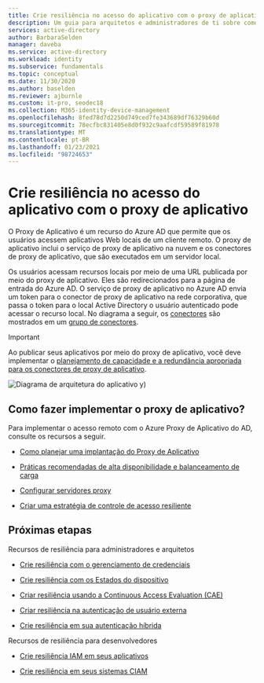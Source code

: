 ```yaml
---
title: Crie resiliência no acesso do aplicativo com o proxy de aplicativo
description: Um guia para arquitetos e administradores de ti sobre como usar o proxy de aplicativo para acesso resiliente a aplicativos locais
services: active-directory
author: BarbaraSelden
manager: daveba
ms.service: active-directory
ms.workload: identity
ms.subservice: fundamentals
ms.topic: conceptual
ms.date: 11/30/2020
ms.author: baselden
ms.reviewer: ajburnle
ms.custom: it-pro, seodec18
ms.collection: M365-identity-device-management
ms.openlocfilehash: 8fed78d7d2250d749ced7fe343689df76329b60d
ms.sourcegitcommit: 78ecfbc831405e8d0f932c9aafcdf59589f81978
ms.translationtype: MT
ms.contentlocale: pt-BR
ms.lasthandoff: 01/23/2021
ms.locfileid: "98724653"
---
```

# <a name="build-resilience-in-application-access-with-application-proxy"></a>Crie resiliência no acesso do aplicativo com o proxy de aplicativo

O Proxy de Aplicativo é um recurso do Azure AD que permite que os usuários acessem aplicativos Web locais de um cliente remoto. O proxy de aplicativo inclui o serviço de proxy de aplicativo na nuvem e os conectores de proxy de aplicativo, que são executados em um servidor local. 

Os usuários acessam recursos locais por meio de uma URL publicada por meio do proxy de aplicativo. Eles são redirecionados para a página de entrada do Azure AD. O serviço de proxy de aplicativo no Azure AD envia um token para o conector de proxy de aplicativo na rede corporativa, que passa o token para o local Active Directory o usuário autenticado pode acessar o recurso local. No diagrama a seguir, os [conectores](../manage-apps/application-proxy-connectors.md) são mostrados em um [grupo de conectores](../manage-apps/application-proxy-connector-groups.md).

> [!IMPORTANT]
> Ao publicar seus aplicativos por meio do proxy de aplicativo, você deve implementar o [planejamento de capacidade e a redundância apropriada para os conectores de proxy de aplicativo](../manage-apps/application-proxy-connectors.md#capacity-planning).

![Diagrama de arquitetura do aplicativo y](./media/resilience-on-prem-access/admin-resilience-app-proxy.png))

## <a name="how-do-i-implement-application-proxy"></a>Como fazer implementar o proxy de aplicativo?

Para implementar o acesso remoto com o Azure Proxy de Aplicativo do AD, consulte os recursos a seguir.

* [Como planejar uma implantação do Proxy de Aplicativo](../manage-apps/application-proxy-deployment-plan.md)

* [Práticas recomendadas de alta disponibilidade e balanceamento de carga](../manage-apps/application-proxy-high-availability-load-balancing.md)

* [Configurar servidores proxy](../manage-apps/application-proxy-configure-connectors-with-proxy-servers.md)

* [Criar uma estratégia de controle de acesso resiliente](../authentication/concept-resilient-controls.md)

## <a name="next-steps"></a>Próximas etapas
Recursos de resiliência para administradores e arquitetos
 
* [Crie resiliência com o gerenciamento de credenciais](resilience-in-credentials.md)

* [Crie resiliência com os Estados do dispositivo](resilience-with-device-states.md)

* [Criar resiliência usando a Continuous Access Evaluation (CAE)](resilience-with-continuous-access-evaluation.md)

* [Criar resiliência na autenticação de usuário externa](resilience-b2b-authentication.md)

* [Crie resiliência em sua autenticação híbrida](resilience-in-hybrid.md)

Recursos de resiliência para desenvolvedores

* [Crie resiliência IAM em seus aplicativos](resilience-app-development-overview.md)

* [Crie resiliência em seus sistemas CIAM](resilience-b2c.md)